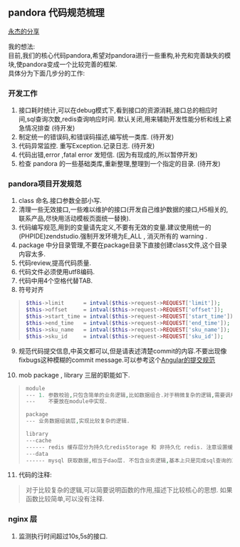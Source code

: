 ## pandora 代码规范梳理

[永杰的分享](https://gitlabserver.meiliworks.com/higo/document/blob/master/uc/%E7%94%A8%E6%88%B7%E4%B8%AD%E5%BF%83%E8%AE%BE%E8%AE%A1.md)

我的想法:  
目前,我们的核心代码pandora,希望对pandora进行一些重构,补充和完善缺失的模块,使pandora变成一个比较完善的框架.  
具体分为下面几步分的工作:  

### 开发工作

1. 接口耗时统计,可以在debug模式下,看到接口的资源消耗,接口总的相应时间,sql查询次数,redis查询响应时间. 默认关闭,用来辅助开发性能分析和线上紧急情况排查       (待开发)  
2. 制定统一的错误码,和错误码描述,编写统一类库.    (待开发)
3. 代码异常监控. 重写Exception.记录日志.    (待开发)  
4. 代码出错,error ,fatal error 发短信.     (因为有现成的,所以暂停开发)  
5. 检查 pandora 的一些基础类库,重新整理,整理到一个指定的目录.   (待开发)  

### pandora项目开发规范

1. class 命名.接口参数全部小写.    
2. 清理一些无效接口,一些难以维护的接口(开发自己维护数据的接口,H5相关的,联系产品,尽快用活动模板页面统一替换).  
3. 代码编写规范,用到的变量请先定义,不要有无效的变量.建议使用统一的(PHPIDE)zendstudio.强制开发环境为E_ALL , 消灭所有的 warning .  
4. package 中分目录管理,不要在package目录下直接创建class文件,这个目录内容太多.    
5. 代码review,提高代码质量.  
6. 代码文件必须使用utf8编码.  
7. 代码中用4个空格代替TAB.  
8. 符号对齐  
>
> ```php
> $this->limit      = intval($this->request->REQUEST['limit']);
> $this->offset     = intval($this->request->REQUEST['offset']);
> $this->start_time = intval($this->request->REQUEST['start_time']);
> $this->end_time   = intval($this->request->REQUEST['end_time']);
> $this->sku_name   = intval($this->request->REQUEST['sku_name']);
> $this->sku_id     = intval($this->request->REQUEST['sku_id']);
> ```

9. 规范代码提交信息,中英文都可以,但是请表述清楚commit的内容.不要出现像fixbugs这种模糊的commit message.可以参考这个[Angular的提交规范](https://docs.google.com/document/d/1QrDFcIiPjSLDn3EL15IJygNPiHORgU1_OOAqWjiDU5Y/edit#heading=h.uci6olwuf96)

10. mob package , library 三层的职能如下.  
>
> ```php
> module
> --- 1. 参数校验,只包含简单的业务逻辑,比如数据组合.对于稍微复杂的逻辑,需要调用package中对应的方法
> ---    不要放在module中实现.
>
> package 
> --- 业务数据组装层,实现比较复杂的逻辑.
> 
> library 
> ---cache
> ------ redis 缓存层分为持久化redisStorage 和 非持久化 redis. 注意设置缓存过期时间,
> ---data
> ------ mysql 获取数据,相当于dao层. 不包含业务逻辑,基本上只是完成sql查询的工作.
> ```
>

11. 代码的注释:

> 
> 对于比较复杂的逻辑,可以简要说明函数的作用,描述下比较核心的思想.
> 如果函数比较简单,可以没有注释.
>

### nginx 层

1. 监测执行时间超过10s,5s的接口.  




